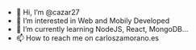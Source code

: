 - 👋 Hi, I’m @cazar27
- 👀 I’m interested in Web and Mobily Developed
- 🌱 I’m currently learning NodeJS, React, MongoDB...
- 📫 How to reach me on carloszamorano.es

<!---
cazar27/cazar27 is a ✨ special ✨ repository because its `README.md` (this file) appears on your GitHub profile.
You can click the Preview link to take a look at your changes.
--->
